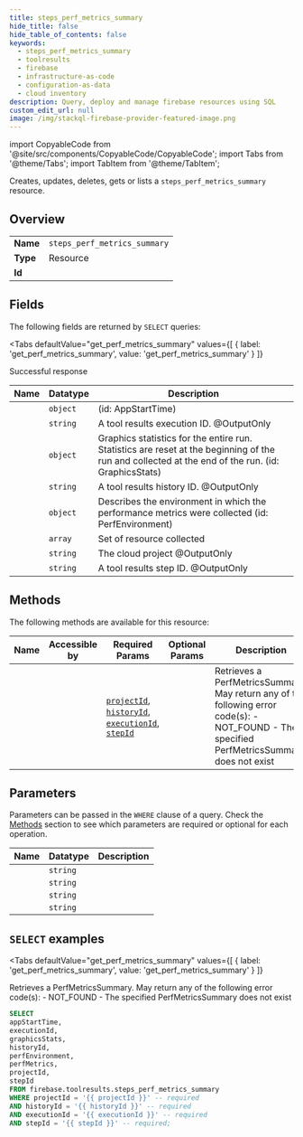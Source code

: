 ```yaml
--- 
title: steps_perf_metrics_summary
hide_title: false
hide_table_of_contents: false
keywords:
  - steps_perf_metrics_summary
  - toolresults
  - firebase
  - infrastructure-as-code
  - configuration-as-data
  - cloud inventory
description: Query, deploy and manage firebase resources using SQL
custom_edit_url: null
image: /img/stackql-firebase-provider-featured-image.png
---
```


import CopyableCode from '@site/src/components/CopyableCode/CopyableCode';
import Tabs from '@theme/Tabs';
import TabItem from '@theme/TabItem';

Creates, updates, deletes, gets or lists a <code>steps_perf_metrics_summary</code> resource.

## Overview
<table><tbody>
<tr><td><b>Name</b></td><td><code>steps_perf_metrics_summary</code></td></tr>
<tr><td><b>Type</b></td><td>Resource</td></tr>
<tr><td><b>Id</b></td><td><CopyableCode code="firebase.toolresults.steps_perf_metrics_summary" /></td></tr>
</tbody></table>

## Fields

The following fields are returned by `SELECT` queries:

<Tabs
    defaultValue="get_perf_metrics_summary"
    values={[
        { label: 'get_perf_metrics_summary', value: 'get_perf_metrics_summary' }
    ]}
>
<TabItem value="get_perf_metrics_summary">

Successful response

<table>
<thead>
    <tr>
    <th>Name</th>
    <th>Datatype</th>
    <th>Description</th>
    </tr>
</thead>
<tbody>
<tr>
    <td><CopyableCode code="appStartTime" /></td>
    <td><code>object</code></td>
    <td> (id: AppStartTime)</td>
</tr>
<tr>
    <td><CopyableCode code="executionId" /></td>
    <td><code>string</code></td>
    <td>A tool results execution ID. @OutputOnly</td>
</tr>
<tr>
    <td><CopyableCode code="graphicsStats" /></td>
    <td><code>object</code></td>
    <td>Graphics statistics for the entire run. Statistics are reset at the beginning of the run and collected at the end of the run. (id: GraphicsStats)</td>
</tr>
<tr>
    <td><CopyableCode code="historyId" /></td>
    <td><code>string</code></td>
    <td>A tool results history ID. @OutputOnly</td>
</tr>
<tr>
    <td><CopyableCode code="perfEnvironment" /></td>
    <td><code>object</code></td>
    <td>Describes the environment in which the performance metrics were collected (id: PerfEnvironment)</td>
</tr>
<tr>
    <td><CopyableCode code="perfMetrics" /></td>
    <td><code>array</code></td>
    <td>Set of resource collected</td>
</tr>
<tr>
    <td><CopyableCode code="projectId" /></td>
    <td><code>string</code></td>
    <td>The cloud project @OutputOnly</td>
</tr>
<tr>
    <td><CopyableCode code="stepId" /></td>
    <td><code>string</code></td>
    <td>A tool results step ID. @OutputOnly</td>
</tr>
</tbody>
</table>
</TabItem>
</Tabs>

## Methods

The following methods are available for this resource:

<table>
<thead>
    <tr>
    <th>Name</th>
    <th>Accessible by</th>
    <th>Required Params</th>
    <th>Optional Params</th>
    <th>Description</th>
    </tr>
</thead>
<tbody>
<tr>
    <td><a href="#get_perf_metrics_summary"><CopyableCode code="get_perf_metrics_summary" /></a></td>
    <td><CopyableCode code="select" /></td>
    <td><a href="#parameter-projectId"><code>projectId</code></a>, <a href="#parameter-historyId"><code>historyId</code></a>, <a href="#parameter-executionId"><code>executionId</code></a>, <a href="#parameter-stepId"><code>stepId</code></a></td>
    <td></td>
    <td>Retrieves a PerfMetricsSummary. May return any of the following error code(s): - NOT_FOUND - The specified PerfMetricsSummary does not exist</td>
</tr>
</tbody>
</table>

## Parameters

Parameters can be passed in the `WHERE` clause of a query. Check the [Methods](#methods) section to see which parameters are required or optional for each operation.

<table>
<thead>
    <tr>
    <th>Name</th>
    <th>Datatype</th>
    <th>Description</th>
    </tr>
</thead>
<tbody>
<tr id="parameter-executionId">
    <td><CopyableCode code="executionId" /></td>
    <td><code>string</code></td>
    <td></td>
</tr>
<tr id="parameter-historyId">
    <td><CopyableCode code="historyId" /></td>
    <td><code>string</code></td>
    <td></td>
</tr>
<tr id="parameter-projectId">
    <td><CopyableCode code="projectId" /></td>
    <td><code>string</code></td>
    <td></td>
</tr>
<tr id="parameter-stepId">
    <td><CopyableCode code="stepId" /></td>
    <td><code>string</code></td>
    <td></td>
</tr>
</tbody>
</table>

## `SELECT` examples

<Tabs
    defaultValue="get_perf_metrics_summary"
    values={[
        { label: 'get_perf_metrics_summary', value: 'get_perf_metrics_summary' }
    ]}
>
<TabItem value="get_perf_metrics_summary">

Retrieves a PerfMetricsSummary. May return any of the following error code(s): - NOT_FOUND - The specified PerfMetricsSummary does not exist

```sql
SELECT
appStartTime,
executionId,
graphicsStats,
historyId,
perfEnvironment,
perfMetrics,
projectId,
stepId
FROM firebase.toolresults.steps_perf_metrics_summary
WHERE projectId = '{{ projectId }}' -- required
AND historyId = '{{ historyId }}' -- required
AND executionId = '{{ executionId }}' -- required
AND stepId = '{{ stepId }}' -- required;
```
</TabItem>
</Tabs>

